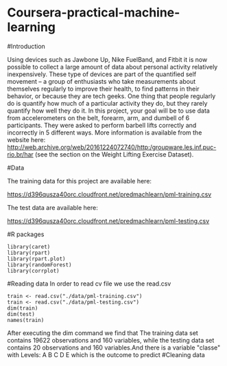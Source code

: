 # Coursera-practical-machine-learning
#Introduction

Using devices such as Jawbone Up, Nike FuelBand, and Fitbit it is now possible to collect a large amount of data about
personal activity relatively inexpensively. These type of devices are part of the quantified self movement –
a group of enthusiasts who take measurements about themselves regularly to improve their health, to find patterns
in their behavior, or because they are tech geeks. One thing that people regularly do is quantify how much of a particular 
activity they do, but they rarely quantify how well they do it. In this project, your goal will be to use data from 
accelerometers on the belt, forearm, arm, and dumbell of 6 participants. They were asked to perform barbell lifts correctly 
and incorrectly in 5 different ways. 
More information is available from the website here: http://web.archive.org/web/20161224072740/http:/groupware.les.inf.puc-rio.br/har (see the section on the Weight Lifting Exercise Dataset).


#Data

The training data for this project are available here:

https://d396qusza40orc.cloudfront.net/predmachlearn/pml-training.csv

The test data are available here:

https://d396qusza40orc.cloudfront.net/predmachlearn/pml-testing.csv

#R packages
```{r, message=FALSE}
library(caret)
library(rpart)
library(rpart.plot)
library(randomForest)
library(corrplot)

```
#Reading data
In order to read cv file we use the read.csv 
```{r, message=FALSE}
train <- read.csv("./data/pml-training.csv")
train <- read.csv("./data/pml-testing.csv")
dim(train)
dim(test)
names(train)
```
After executing the dim command we find that The training data set contains 19622 observations and 160 variables, 
while the testing data set contains 20 observations and 160 variables.And there is a variable "classe" 
with Levels: A B C D E which is the outcome to predict
#Cleaning data




